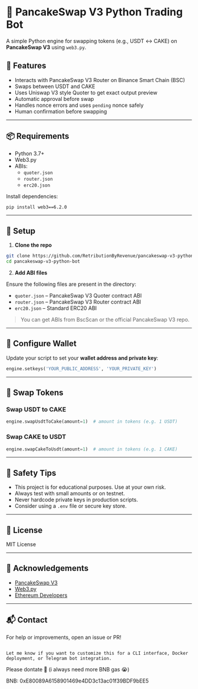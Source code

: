 # 🥞 PancakeSwap V3 Python Trading Bot

A simple Python engine for swapping tokens (e.g., USDT ↔ CAKE) on **PancakeSwap V3** using `web3.py`.

## 🚀 Features

- Interacts with PancakeSwap V3 Router on Binance Smart Chain (BSC)
- Swaps between USDT and CAKE
- Uses Uniswap V3 style Quoter to get exact output preview
- Automatic approval before swap
- Handles nonce errors and uses `pending` nonce safely
- Human confirmation before swapping

---

## 📦 Requirements

- Python 3.7+
- Web3.py
- ABIs:
  - `quoter.json`
  - `router.json`
  - `erc20.json`

Install dependencies:

```bash
pip install web3==6.2.0
````

---

## 🔧 Setup

1. **Clone the repo**

```bash
git clone https://github.com/RetributionByRevenue/pancakeswap-v3-python-bot.git
cd pancakeswap-v3-python-bot
```

2. **Add ABI files**

Ensure the following files are present in the directory:

* `quoter.json` – PancakeSwap V3 Quoter contract ABI
* `router.json` – PancakeSwap V3 Router contract ABI
* `erc20.json` – Standard ERC20 ABI

> You can get ABIs from BscScan or the official PancakeSwap V3 repo.

---

## 🔑 Configure Wallet

Update your script to set your **wallet address and private key**:

```python
engine.setkeys('YOUR_PUBLIC_ADDRESS', 'YOUR_PRIVATE_KEY')
```

---

## 💱 Swap Tokens

### Swap USDT to CAKE

```python
engine.swapUsdtToCake(amount=1)  # amount in tokens (e.g. 1 USDT)
```

### Swap CAKE to USDT

```python
engine.swapCakeToUsdt(amount=1)  # amount in tokens (e.g. 1 CAKE)
```

---

## 🔐 Safety Tips

* This project is for educational purposes. Use at your own risk.
* Always test with small amounts or on testnet.
* Never hardcode private keys in production scripts.
* Consider using a `.env` file or secure key store.

---

## 🧠 License

MIT License

---

## 🙌 Acknowledgements

* [PancakeSwap V3](https://pancakeswap.finance)
* [Web3.py](https://web3py.readthedocs.io/)
* [Ethereum Developers](https://ethereum.org/developers/)

---

## 📬 Contact

For help or improvements, open an issue or PR!

```

Let me know if you want to customize this for a CLI interface, Docker deployment, or Telegram bot integration.
```


Please dontate 🥺 (i always need more BNB gas 😭)

BNB: 0xE80089A6158901469e4DD3c13ac01f39BDF9bEE5 
